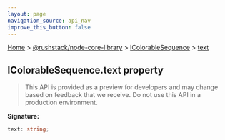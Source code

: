 ```yaml
---
layout: page
navigation_source: api_nav
improve_this_button: false
---
```



[Home](./index.md) &gt; [@rushstack/node-core-library](./node-core-library.md) &gt; [IColorableSequence](./node-core-library.icolorablesequence.md) &gt; [text](./node-core-library.icolorablesequence.text.md)

## IColorableSequence.text property

> This API is provided as a preview for developers and may change based on feedback that we receive. Do not use this API in a production environment.
>

<b>Signature:</b>

```typescript
text: string;
```
